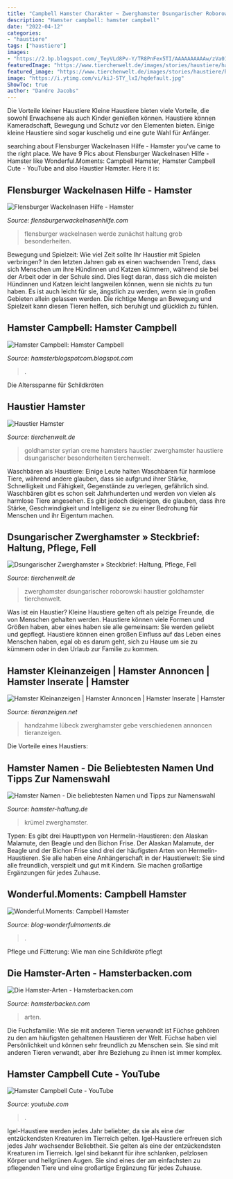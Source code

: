 ```yaml
---
title: "Campbell Hamster Charakter ~ Zwerghamster Dsungarischer Roborowski Haustier Goldhamster Tierchenwelt"
description: "Hamster campbell: hamster campbell"
date: "2022-04-12"
categories:
- "haustiere"
tags: ["haustiere"]
images:
- "https://2.bp.blogspot.com/_TeyVLd8Pv-Y/TR8PnFex5TI/AAAAAAAAAAw/zVa01nKmvmA/s1600/Foto1837.jpg"
featuredImage: "https://www.tierchenwelt.de/images/stories/haustiere/hamster/creme_goldhamster_l.jpg"
featured_image: "https://www.tierchenwelt.de/images/stories/haustiere/hamster/dsungarischer_zwerghamster_l.jpg"
image: "https://i.ytimg.com/vi/kiJ-5TY_lxI/hqdefault.jpg"
ShowToc: true
author: "Dandre Jacobs"
---
```



Die Vorteile kleiner Haustiere
Kleine Haustiere bieten viele Vorteile, die sowohl Erwachsene als auch Kinder genießen können. Haustiere können Kameradschaft, Bewegung und Schutz vor den Elementen bieten. Einige kleine Haustiere sind sogar kuschelig und eine gute Wahl für Anfänger.

	

		
searching about Flensburger Wackelnasen Hilfe - Hamster you've came to the right place. We have 9 Pics about Flensburger Wackelnasen Hilfe - Hamster like Wonderful.Moments: Campbell Hamster, Hamster Campbell Cute - YouTube and also Haustier Hamster. Here it is:
		
    
## Flensburger Wackelnasen Hilfe - Hamster

<img loading=lazy src="http://flensburgerwackelnasenhilfe.com/.cm4all/uproc.php/0/IMG-20190121-WA0152.jpg?_=1728c5e6cd0" onerror="this.onerror=null;this.src='https://tse2.mm.bing.net/th?id=OIP.ZNq1kI9n4Jq7zd7V77pJwgHaFj&amp;pid=15.1';" alt="Flensburger Wackelnasen Hilfe - Hamster">

_Source: flensburgerwackelnasenhilfe.com_

>flensburger wackelnasen werde zunächst haltung grob besonderheiten. 

	

Bewegung und Spielzeit: Wie viel Zeit sollte Ihr Haustier mit Spielen verbringen?
In den letzten Jahren gab es einen wachsenden Trend, dass sich Menschen um ihre Hündinnen und Katzen kümmern, während sie bei der Arbeit oder in der Schule sind. Dies liegt daran, dass sich die meisten Hündinnen und Katzen leicht langweilen können, wenn sie nichts zu tun haben. Es ist auch leicht für sie, ängstlich zu werden, wenn sie in großen Gebieten allein gelassen werden. Die richtige Menge an Bewegung und Spielzeit kann diesen Tieren helfen, sich beruhigt und glücklich zu fühlen.

    
## Hamster Campbell: Hamster Campbell

<img loading=lazy src="https://2.bp.blogspot.com/_TeyVLd8Pv-Y/TR8PnFex5TI/AAAAAAAAAAw/zVa01nKmvmA/s1600/Foto1837.jpg" onerror="this.onerror=null;this.src='https://tse3.mm.bing.net/th?id=OIP.b1V2G7HOL0u7dKjV1rQeIQHaJ4&amp;pid=15.1';" alt="Hamster Campbell: Hamster Campbell">

_Source: hamsterblogspotcom.blogspot.com_

>. 

	

Die Altersspanne für Schildkröten

    
## Haustier Hamster

<img loading=lazy src="https://www.tierchenwelt.de/images/stories/haustiere/hamster/creme_goldhamster_l.jpg" onerror="this.onerror=null;this.src='https://tse1.mm.bing.net/th?id=OIP.pHa-JjjIuXcq4b4FZTb5QwHaE8&amp;pid=15.1';" alt="Haustier Hamster">

_Source: tierchenwelt.de_

>goldhamster syrian creme hamsters haustier zwerghamster haustiere dsungarischer besonderheiten tierchenwelt. 

	

Waschbären als Haustiere: Einige Leute halten Waschbären für harmlose Tiere, während andere glauben, dass sie aufgrund ihrer Stärke, Schnelligkeit und Fähigkeit, Gegenstände zu verlegen, gefährlich sind.
Waschbären gibt es schon seit Jahrhunderten und werden von vielen als harmlose Tiere angesehen. Es gibt jedoch diejenigen, die glauben, dass ihre Stärke, Geschwindigkeit und Intelligenz sie zu einer Bedrohung für Menschen und ihr Eigentum machen.

    
## Dsungarischer Zwerghamster » Steckbrief: Haltung, Pflege, Fell

<img loading=lazy src="https://www.tierchenwelt.de/images/stories/haustiere/hamster/dsungarischer_zwerghamster_l.jpg" onerror="this.onerror=null;this.src='https://tse4.mm.bing.net/th?id=OIP.AZKRssoAQIiolJd747LoJgHaE8&amp;pid=15.1';" alt="Dsungarischer Zwerghamster » Steckbrief: Haltung, Pflege, Fell">

_Source: tierchenwelt.de_

>zwerghamster dsungarischer roborowski haustier goldhamster tierchenwelt. 

	

Was ist ein Haustier?
Kleine Haustiere gelten oft als pelzige Freunde, die von Menschen gehalten werden. Haustiere können viele Formen und Größen haben, aber eines haben sie alle gemeinsam: Sie werden geliebt und gepflegt. Haustiere können einen großen Einfluss auf das Leben eines Menschen haben, egal ob es darum geht, sich zu Hause um sie zu kümmern oder in den Urlaub zur Familie zu kommen.

    
## Hamster Kleinanzeigen | Hamster Annoncen | Hamster Inserate | Hamster

<img loading=lazy src="http://www.tieranzeigen.net/export/l967kYvmNx1A.jpg" onerror="this.onerror=null;this.src='https://tse4.mm.bing.net/th?id=OIP.qF3cNV49qpiqc055jkonUAHaFj&amp;pid=15.1';" alt="Hamster Kleinanzeigen | Hamster Annoncen | Hamster Inserate | Hamster">

_Source: tieranzeigen.net_

>handzahme lübeck zwerghamster gebe verschiedenen annoncen tieranzeigen. 

	

Die Vorteile eines Haustiers:

    
## Hamster Namen - Die Beliebtesten Namen Und Tipps Zur Namenswahl

<img loading=lazy src="https://www.hamster-haltung.de/wp-content/uploads/2019/03/dsungare-namen.jpg" onerror="this.onerror=null;this.src='https://tse3.mm.bing.net/th?id=OIP.mQBSEUywkCgfF6sRgjbARAHaGl&amp;pid=15.1';" alt="Hamster Namen - Die beliebtesten Namen und Tipps zur Namenswahl">

_Source: hamster-haltung.de_

>krümel zwerghamster. 

	

Typen: Es gibt drei Haupttypen von Hermelin-Haustieren: den Alaskan Malamute, den Beagle und den Bichon Frise.
Der Alaskan Malamute, der Beagle und der Bichon Frise sind drei der häufigsten Arten von Hermelin-Haustieren. Sie alle haben eine Anhängerschaft in der Haustierwelt: Sie sind alle freundlich, verspielt und gut mit Kindern. Sie machen großartige Ergänzungen für jedes Zuhause.

    
## Wonderful.Moments: Campbell Hamster

<img loading=lazy src="https://2.bp.blogspot.com/-dcLbITI3aRk/Xk4lom-nwPI/AAAAAAAAOpU/nRv4wbQc-t4RUy0yld0xdr-QbpihlIxygCLcBGAsYHQ/s1600/20200220_064943.jpg" onerror="this.onerror=null;this.src='https://tse4.mm.bing.net/th?id=OIP.2ia1Ro9cyjMOTYOeZ1uidAHaHa&amp;pid=15.1';" alt="Wonderful.Moments: Campbell Hamster">

_Source: blog-wonderfulmoments.de_

>. 

	

Pflege und Fütterung: Wie man eine Schildkröte pflegt

    
## Die Hamster-Arten - Hamsterbacken.com

<img loading=lazy src="https://image.jimcdn.com/app/cms/image/transf/none/path/sd3391567fdb5cc8b/image/icb6f3094cebe50db/version/1516548551/image.jpg" onerror="this.onerror=null;this.src='https://tse3.mm.bing.net/th?id=OIP.xDioi-Tmcyr2wW8gVcheigHaD8&amp;pid=15.1';" alt="Die Hamster-Arten - Hamsterbacken.com">

_Source: hamsterbacken.com_

>arten. 

	

Die Fuchsfamilie: Wie sie mit anderen Tieren verwandt ist
Füchse gehören zu den am häufigsten gehaltenen Haustieren der Welt. Füchse haben viel Persönlichkeit und können sehr freundlich zu Menschen sein. Sie sind mit anderen Tieren verwandt, aber ihre Beziehung zu ihnen ist immer komplex.

    
## Hamster Campbell Cute - YouTube

<img loading=lazy src="https://i.ytimg.com/vi/kiJ-5TY_lxI/hqdefault.jpg" onerror="this.onerror=null;this.src='https://tse1.mm.bing.net/th?id=OIP.A4pLRQR2GpIDwvAnlBUXPQHaFj&amp;pid=15.1';" alt="Hamster Campbell Cute - YouTube">

_Source: youtube.com_

>. 

	

Igel-Haustiere werden jedes Jahr beliebter, da sie als eine der entzückendsten Kreaturen im Tierreich gelten.
Igel-Haustiere erfreuen sich jedes Jahr wachsender Beliebtheit. Sie gelten als eine der entzückendsten Kreaturen im Tierreich. Igel sind bekannt für ihre schlanken, pelzlosen Körper und hellgrünen Augen. Sie sind eines der am einfachsten zu pflegenden Tiere und eine großartige Ergänzung für jedes Zuhause.

